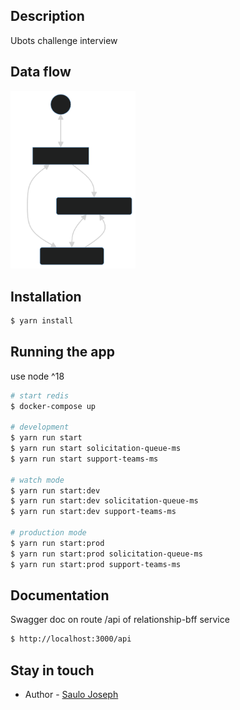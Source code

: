 ## Description

Ubots challenge interview

## Data flow

<img src="./public/data-flow.svg" width="200">

## Installation

```bash
$ yarn install
```

## Running the app
use node ^18

```bash
# start redis
$ docker-compose up

# development
$ yarn run start
$ yarn run start solicitation-queue-ms
$ yarn run start support-teams-ms

# watch mode
$ yarn run start:dev
$ yarn run start:dev solicitation-queue-ms
$ yarn run start:dev support-teams-ms

# production mode
$ yarn run start:prod
$ yarn run start:prod solicitation-queue-ms
$ yarn run start:prod support-teams-ms
```

## Documentation

Swagger doc on route /api of relationship-bff service
```bash
$ http://localhost:3000/api
```

## Stay in touch

- Author - [Saulo Joseph](https://www.linkedin.com/in/saulodesousajoseph1994/)